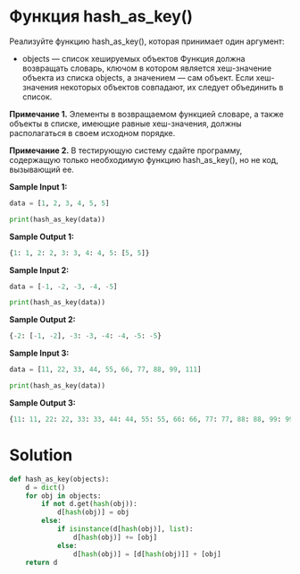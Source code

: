 # Функция hash_as_key()

Реализуйте функцию hash_as_key(), которая принимает один аргумент:

* objects — список хешируемых объектов
  Функция должна возвращать словарь, ключом в котором является хеш-значение объекта из списка objects, а значением — сам
  объект. Если хеш-значения некоторых объектов совпадают, их следует объединить в список.

**Примечание 1.** Элементы в возвращаемом функцией словаре, а также объекты в списке, имеющие равные хеш-значения,
должны располагаться в своем исходном порядке.

**Примечание 2.** В тестирующую систему сдайте программу, содержащую только необходимую функцию hash_as_key(), но не
код, вызывающий ее.

**Sample Input 1:**

```python
data = [1, 2, 3, 4, 5, 5]

print(hash_as_key(data))
```

**Sample Output 1:**

```python
{1: 1, 2: 2, 3: 3, 4: 4, 5: [5, 5]}
```

**Sample Input 2:**

```python
data = [-1, -2, -3, -4, -5]

print(hash_as_key(data))
```

**Sample Output 2:**

```python
{-2: [-1, -2], -3: -3, -4: -4, -5: -5}
```

**Sample Input 3:**

```python
data = [11, 22, 33, 44, 55, 66, 77, 88, 99, 111]

print(hash_as_key(data))
```

**Sample Output 3:**

```python
{11: 11, 22: 22, 33: 33, 44: 44, 55: 55, 66: 66, 77: 77, 88: 88, 99: 99, 111: 111}
```

# Solution

```python
def hash_as_key(objects):
    d = dict()
    for obj in objects:
        if not d.get(hash(obj)):
            d[hash(obj)] = obj
        else:
            if isinstance(d[hash(obj)], list):
                d[hash(obj)] += [obj]
            else:
                d[hash(obj)] = [d[hash(obj)]] + [obj]
    return d
```